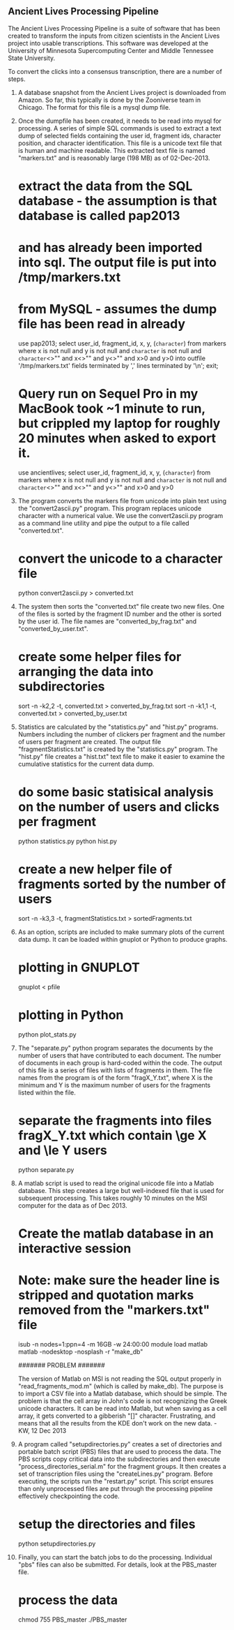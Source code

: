 Ancient Lives Processing Pipeline
-----------------------------------

The Ancient Lives Processing Pipeline is a suite of software that has been created to transform the inputs from citizen scientists in the Ancient Lives project into usable transcriptions.   This software was developed at the University of Minnesota Supercomputing Center and Middle Tennessee State University.

To convert the clicks into a consensus transcription, there are a number of steps.   

1) A database snapshot from the Ancient Lives project is downloaded from Amazon. So far, this typically is done by the Zooniverse team in Chicago.   The format for this file is a mysql dump file. 



2) Once the dumpfile has been created, it needs to be read into mysql for processing.   A series of simple SQL commands is used to extract a text dump of selected fields containing the user id, fragment ids, character position, and character identification.   This file is a unicode text file that is human and machine readable.   This extracted text file is named "markers.txt" and is reasonably large (198 MB) as of 02-Dec-2013.

	# extract the data from the SQL database - the assumption is that database is called pap2013 
	# and has already been imported into sql.   The output file is put into /tmp/markers.txt
	
	# from MySQL - assumes the dump file has been read in already
	use pap2013;
	select user_id, fragment_id, x, y, (`character`) from markers where x is not null and y is not null and `character` is not null and `character`<>"" and x<>"" and y<>"" and x>0 and y>0
	into outfile '/tmp/markers.txt'
	fields terminated by ','
	lines terminated by '\n';
	exit;

    # Query run on Sequel Pro in my MacBook took ~1 minute to run, but crippled my laptop for roughly 20 minutes when asked to export it. 

    use ancientlives;
	select user_id, fragment_id, x, y, (`character`) from markers where x is not null and y is not null and `character` is not null and `character`<>"" and x<>"" and y<>"" and x>0 and y>0


3) The program converts the markers file from unicode into plain text using the "convert2ascii.py" program.   This program replaces unicode character with a numerical value.  We use the convert2ascii.py program as a command line utility and pipe the output to a file called "converted.txt".


	# convert the unicode to a character file
	python convert2ascii.py > converted.txt



4) The system then sorts the "converted.txt" file create two new files.   One of the files is sorted by the fragment ID number and the other is sorted by the user id.   The file names are "converted_by_frag.txt" and "converted_by_user.txt".   


	# create some helper files for arranging the data into subdirectories
	sort -n -k2,2 -t,  converted.txt > converted_by_frag.txt
	sort -n -k1,1 -t,  converted.txt > converted_by_user.txt



5) Statistics are calculated by the "statistics.py" and "hist.py" programs.   Numbers including the number of clickers per fragment and the number of users per fragment are created.   The output file "fragmentStatistics.txt" is created by the "statistics.py" program.   The "hist.py" file creates a "hist.txt" text file to make it easier to examine the cumulative statistics for the current data dump.


	# do some basic statisical analysis on the number of users and clicks per fragment
	python statistics.py
	python hist.py
	
	# create a new helper file of fragments sorted by the number of users
	sort -n -k3,3 -t, fragmentStatistics.txt > sortedFragments.txt 




6) As an option, scripts are included to make summary plots of the current data dump.   It can be loaded within gnuplot or Python to produce graphs.

	# plotting in GNUPLOT
	gnuplot < pfile

    # plotting in Python
    python plot_stats.py
	
	
	
	
7) The "separate.py" python program separates the documents by the number of users that have contributed to each document.   The number of documents in each group is hard-coded within the code.   The output of this file is a series of files with lists of fragments in them.  The file names from the program is of the form "fragX_Y.txt", where X is the minimum and Y is the maximum number of users for the fragments listed within the file.   


	# separate the fragments into files fragX_Y.txt which contain \ge X and \le Y users
	python separate.py




8) A matlab script is used to read the original unicode file into a Matlab database.   This step creates a large but well-indexed file that is used for subsequent processing.   This takes roughly 10 minutes on the MSI computer for the data as of Dec 2013. 

	# Create the matlab database in an interactive session

    # Note: make sure the header line is stripped and quotation marks removed from the "markers.txt" file

    isub -n nodes=1:ppn=4 -m 16GB -w 24:00:00
	module load matlab
	matlab -nodesktop -nosplash -r "make_db"

    ####### PROBLEM #######

    The version of Matlab on MSI is not reading the SQL output properly in "read_fragments_mod.m" (which is called by make_db). The purpose is to import a CSV file into a Matlab database, which should be simple. The problem is that the cell array in John's code is not recognizing the Greek unicode characters. It can be read into Matlab, but when saving as a cell array, it gets converted to a gibberish "[]" character. Frustrating, and means that all the results from the KDE don't work on the new data. - KW, 12 Dec 2013

9) A program called "setupdirectories.py" creates a set of directories and portable batch script (PBS) files that are used to process the data.   The PBS scripts copy critical data into the subdirectories and then execute "process_directories_serial.m" for the fragment groups.   It then creates a set of transcription files using the "createLines.py" program.   Before executing, the scripts run the "restart.py" script.  This script ensures than only unprocessed files are put through the processing pipeline effectively checkpointing the code.


	# setup the directories and files
	python setupdirectories.py


10) Finally, you can start the batch jobs to do the processing.   Individual "pbs" files can also be submitted.   For details, look at the PBS_master file.


	# process the data
	chmod 755 PBS_master
	./PBS_master
 
